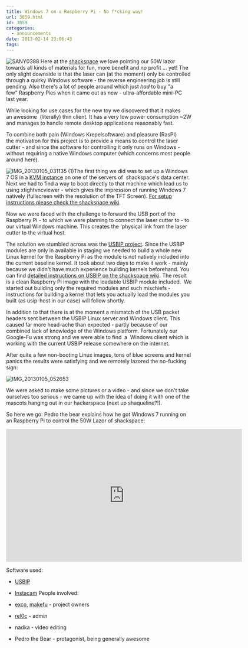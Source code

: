 ```yaml
---
title: Windows 7 on a Raspberry Pi - No f*cking way!
url: 3859.html
id: 3859
categories:
  - announcements
date: 2013-02-14 23:06:43
tags:
---
```


![SANY0388](https://blog.shackspace.de/wp-content/uploads/2013/02/SANY0388-150x150.jpg) Here at the [shackspace](https://blog.shackspace.de/) we love pointing our 50W lazor towards all kinds of materials for fun, more benefit and no profit ... yet! The only slight downside is that the laser can (at the moment) only be controlled through a quirky Windows software - the reverse engineering job is still pending. Also there's a lot of people around which just _had_ to buy "a few" Raspberry Pies when it came out as new - ultra-affordable mini-PC last year.

While looking for use cases for the new toy we discovered that it makes an awesome  (literally) thin client. It has a very low power consumption ~2W and manages to handle remote desktop applications reasonably fast.

To combine both pain (Windows Krepelsoftware) and pleasure (RasPI) the motivation for this project is to provide a means to control the laser cutter - and since the software for controlling it only runs on Windows - without requiring a native Windows computer (which concerns most people around here).

<!--more-->

![IMG_20130105_031135 (1)](https://blog.shackspace.de/wp-content/uploads/2013/02/IMG_20130105_031135-1-150x150.jpg)The first thing we did was to set up a Windows 7 OS in a [KVM instance](http://en.wikipedia.org/wiki/Kernel-based_Virtual_Machine) on one of the servers of  shackspace's data center.
Next we had to find a way to boot directly to that machine which lead us to using xtightvncviewer - which gives the impression of running Windows 7 natively (fullscreen with the resolution of the TFT Screen). [For setup instructions please check the shackspace wiki](https://blog.shackspace.de/wiki/doku.php?id=berries#thin_client).

Now we were faced with the challenge to forward the USB port of the Raspberry Pi - to which we were planning to connect the laser cutter to - to our virtual Windows machine. This creates the 'physical link from the laser cutter to the virtual host.

The solution we stumbled across was the [USBIP project](http://usbip.sourceforge.net/).
Since the USBIP modules are only in available in staging we needed to build a whole new Linux kernel for the Raspberry Pi as the module is not natively included into the current baseline kernel. It took about two days to make it work - mainly because we didn't have much experience building kernels beforehand. You can find [detailed instructions on USBIP on the shackspace wiki](https://blog.shackspace.de/wiki/doku.php?id=berries#usbip). The result is a clean Raspberry Pi image with the loadable USBIP module included.  We started out building only the required modules and such mischiefs - instructions for building a kernel that lets you actually load the modules you built (as usip-host in our case) will follow shortly.

In addition to that there is at the moment a mismatch of the USB packet headers sent between the USBIP Linux server and Windows client. This caused far more head-ache than expected - partly because of our combined lack of knowledge of the Windows platform. Fortunately our Google-Fu was strong and we were able to find  a  Windows client which is working with the current USBIP release somewhere on the internet.

After quite a few non-booting Linux images, tons of blue screens and kernel panics the results were satisfying and we remotely lazored the no-fucking sign:

![IMG_20130105_052653](https://blog.shackspace.de/wp-content/uploads/2013/02/IMG_20130105_052653-150x150.jpg)

We were asked to make some pictures or a video - and since we don't take ourselves too serious - we came up with the idea of doing it with one of the mascots hanging out in our hackerspace (next up shaqueline?!).

So here we go: Pedro the bear explains how he got Windows 7 running on an Raspberry Pi to control the 50W Lazor of shackspace:

<iframe src="http://www.youtube.com/embed/WYQyUqFck6I?feature=player_detailpage" height="360" width="640" allowfullscreen="" frameborder="0"></iframe>

Software used:

*   [USBIP](http://usbip.sourceforge.net/)
*   [Instacam](https://blog.shackspace.de/wiki/doku.php?id=project:minikrebs#instacam)
People involved:

*   [exco](https://twitter.com/excogitation), [makefu](https://twitter.com/makefoo) - project owners
*   [rel0c](twitter.com/rel0c8) - admin
*   nadka - video editing
*   Pedro the Bear - protagonist, being generally awesome